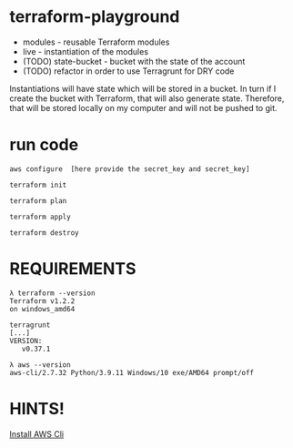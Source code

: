 # terraform-playground

* modules - reusable Terraform modules
* live - instantiation of the modules
* (TODO) state-bucket - bucket with the state of the account
* (TODO) refactor in order to use Terragrunt for DRY code

Instantiations will have state which will be stored in a bucket. In turn if I create the bucket with Terraform, that
will also generate state. Therefore, that will be stored locally on my computer and will not be pushed to git.

# run code

```
aws configure  [here provide the secret_key and secret_key]

terraform init

terraform plan

terraform apply

terraform destroy
```

# REQUIREMENTS

```
λ terraform --version
Terraform v1.2.2
on windows_amd64
```

```
terragrunt
[...]
VERSION:
   v0.37.1
```   

```
λ aws --version
aws-cli/2.7.32 Python/3.9.11 Windows/10 exe/AMD64 prompt/off
```

# HINTS!

[Install AWS Cli](https://docs.aws.amazon.com/cli/latest/userguide/getting-started-install.html) 
